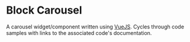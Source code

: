 # Block Carousel
A carousel widget/component written using [VueJS](https://vuejs.org). Cycles through code samples with links to the associated code's documentation.